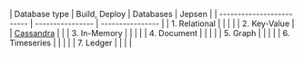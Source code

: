 
| Database type | Build, Deploy | Databases | Jepsen | 
| ------------------------- | ---------------- | ---------------- |
| 1. Relational | | | |
| 2. Key-Value | | [Cassandra](https://dbdb.io/db/cassandra) | |
| 3. In-Memory | | | |
| 4. Document | | | |
| 5. Graph | | | |
| 6. Timeseries | | | |
| 7. Ledger | | | |






